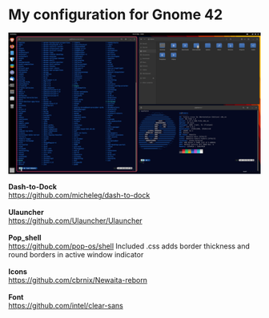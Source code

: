 # My configuration for Gnome 42

![alt text](https://github.com/jacobzielinski/gnome_files/blob/main/screenshot/look.png?raw=true)


**Dash-to-Dock** <br />
https://github.com/micheleg/dash-to-dock
<br />
<br />
**Ulauncher**<br />
https://github.com/Ulauncher/Ulauncher
<br />
<br />
**Pop_shell**<br />
https://github.com/pop-os/shell
Included .css adds border thickness and round borders in active window indicator
<br />
<br />
**Icons**<br />
https://github.com/cbrnix/Newaita-reborn
<br />
<br />
**Font**<br />
https://github.com/intel/clear-sans
<br />
<br />

